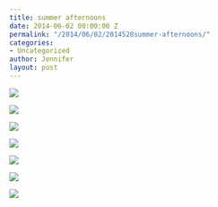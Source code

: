 ```yaml
---
title: summer afternoons
date: 2014-06-02 00:00:00 Z
permalink: "/2014/06/02/2014528summer-afternoons/"
categories:
- Uncategorized
author: Jennifer
layout: post
---
```


<div class="image-gallery-wrapper">
  <p>
    <img src="/teamelam/assets/images/summer-afternoons/2014-05-16+13.58.27.jpg" />
  </p>

  <p>
    <img src="/teamelam/assets/images/summer-afternoons/2014-05-16+13.58.25.jpg" />
  </p>

  <p>
    <img src="/teamelam/assets/images/summer-afternoons/2014-05-16+13.58.17.jpg" />
  </p>

  <p>
    <img src="/teamelam/assets/images/summer-afternoons/2014-05-16+13.58.03.jpg" />
  </p>

  <p>
    <img src="/teamelam/assets/images/summer-afternoons/2014-05-16+13.57.52.jpg" />
  </p>

  <p>
    <img src="/teamelam/assets/images/summer-afternoons/2014-05-16+13.57.34.jpg" />
  </p>

  <p>
    <img src="/teamelam/assets/images/summer-afternoons/2014-05-16+13.56.32.jpg" />
  </p>
</div>
